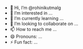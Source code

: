 - 👋 Hi, I’m @rohinikutmalg
- 👀 I’m interested in ...
- 🌱 I’m currently learning ...
- 💞️ I’m looking to collaborate on ...
- 📫 How to reach me ...
- 😄 Pronouns: ...
- ⚡ Fun fact: ...

<!---
rohinikutmalg/rohinikutmalg is a ✨ special ✨ repository because its `README.md` (this file) appears on your GitHub profile.
You can click the Preview link to take a look at your changes.
--->
